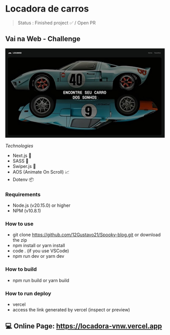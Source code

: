 # Locadora de carros

> Status : Finished project ✅ / Open PR

## Vai na Web - Challenge

<img width ='800px' src ='src/app/assets/img/home-print.jpg' />

_Technologies_

- Next.js 🚀
- SASS 🎨
- Swiper.js 🔄
- AOS (Animate On Scroll) 📈
- Dotenv 📦

### Requirements
- Node.js (v20.15.0) or higher
- NPM (v10.8.1)

### How to use

- git clone https://github.com/12Gustavo21/Spooky-blog.git or download the zip
- npm install or yarn install
- code . (if you use VSCode)
- npm run dev or yarn dev

### How to build

- npm run build or yarn build

### How to run deploy

- vercel
- access the link generated by vercel (inspect or preview)

## 💻 Online Page: https://locadora-vnw.vercel.app